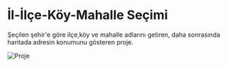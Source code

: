 # İl-İlçe-Köy-Mahalle Seçimi
Şeçilen şehir'e göre ilçe,köy ve mahalle adlarını getiren, daha sonrasında haritada adresin konumunu gösteren proje.

![Proje](https://www.yakubkrh.com/proje.jpg) 
